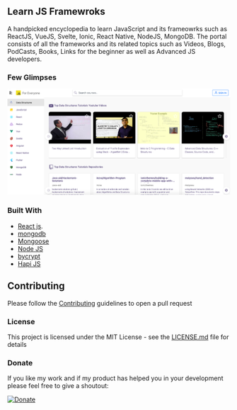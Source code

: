 ## Learn JS Framewroks

A handpicked encyclopedia to learn JavaScript and its frameowrks such as ReactJS, VueJS, Svelte, Ionic, React Native, NodeJS, MongoDB.
The portal consists of all the frameworks and its related topics such as Videos, Blogs, PodCasts, Books, Links for the beginner as well as Advanced JS developers.

### Few Glimpses

![glimpse1](glimpse1.png)


### Built With

* [React js](https://github.com/facebook/react/).
* [mongodb](https://github.com/mongodb/mongo)
* [Mongoose](https://github.com/Automattic/mongoose)
* [Node JS](https://nodejs.org/en/)
* [bycrypt](https://github.com/kelektiv/node.bcrypt.js/)
* [Hapi JS](https://github.com/hapijs/hapi)


## Contributing

Please follow the [Contributing](./github/CONTRIBUTING.md) guidelines to open a pull request


### License

This project is licensed under the MIT License - see the [LICENSE.md](./github/LICENSE.md) file for details

### Donate

If you like my work and if my product has helped you in your development please feel free to give a shoutout:

[![Donate](https://img.shields.io/badge/Donate-PayPal-green.svg)](https://paypal.me/RajdeepC?locale.x=en_GB)